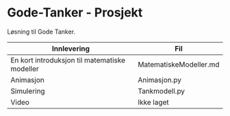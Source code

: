 # Gode-Tanker - Prosjekt

Løsning til Gode Tanker.

Innlevering | Fil
----------- | --------
En kort introduksjon til matematiske modeller | MatematiskeModeller.md
Animasjon | Animasjon.py
Simulering | Tankmodell.py
Video | Ikke laget
